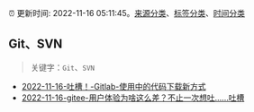 :alarm_clock: 更新时间: 2022-11-16 05:11:45。[来源分类](../README.md)、[标签分类](../TAGS.md)、[时间分类](../TIMELINE.md)

## Git、SVN


> 关键字：`Git`、`SVN`



- [2022-11-16-吐槽！-Gitlab-使用中的代码下载新方式](https://www.v2ex.com/t/895647) 
- [2022-11-16-gitee-用户体验为啥这么差？不止一次想吐......吐槽](https://www.v2ex.com/t/895602) 